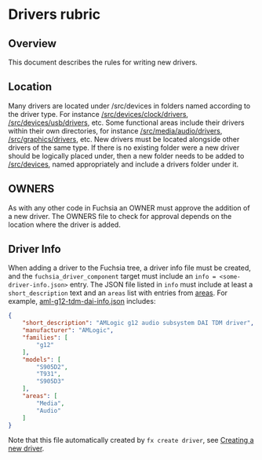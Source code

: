 # Drivers rubric

## Overview

This document describes the rules for writing new drivers.

## Location

Many drivers are located under /src/devices in folders named
according to the driver type. For instance
[/src/devices/clock/drivers](/src/devices/clock/drivers),
[/src/devices/usb/drivers](/src/devices/usb/drivers), etc. Some
functional areas include their drivers within their own directories,
for instance [/src/media/audio/drivers](/src/media/audio/drivers),
[/src/graphics/drivers](/src/graphics/drivers), etc. New drivers must
be located alongside other drivers of the same type. If there is no
existing folder were a new driver should be logically placed under,
then a new folder needs to be added to [/src/devices](/src/devices),
named appropriately and include a drivers folder under it.

## OWNERS

As with any other code in Fuchsia an OWNER must approve the addition
of a new driver. The OWNERS file to check for approval depends on the
location where the driver is added.

## Driver Info

When adding a driver to the Fuchsia tree, a driver info file must be created, and the
`fuchsia_driver_component` target must include an `info = <some-driver-info.json>` entry. The JSON
file listed in `info` must include at least a `short_description` text and an `areas` list with
entries from [areas](/build/drivers/areas.txt). For example,
[aml-g12-tdm-dai-info.json](/src/media/audio/drivers/aml-g12-tdm/aml-g12-tdm-dai-info.json)
includes:

```json
{
    "short_description": "AMLogic g12 audio subsystem DAI TDM driver",
    "manufacturer": "AMLogic",
    "families": [
        "g12"
    ],
    "models": [
        "S905D2",
        "T931",
        "S905D3"
    ],
    "areas": [
        "Media",
        "Audio"
    ]
}
```

Note that this file automatically created by `fx create driver`, see [Creating a new
driver][creating-a-new-drider].


<!-- xrefs -->

[creating-a-new-drider]: /docs/development/drivers/developer_guide/driver-development.md#creating_a_new_driver

